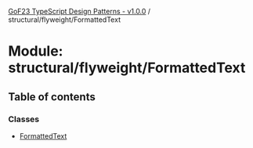 [GoF23 TypeScript Design Patterns - v1.0.0](../README.md) / structural/flyweight/FormattedText

# Module: structural/flyweight/FormattedText

## Table of contents

### Classes

- [FormattedText](../classes/structural_flyweight_FormattedText.FormattedText.md)
